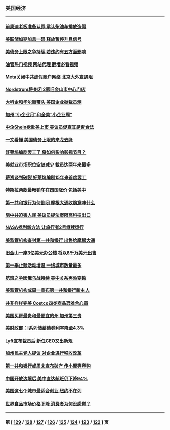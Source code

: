### 美国经济
---
#### [前奥迪老板准备认罪 承认柴油车排放造假](../../pages/ncid1078158/n13987583.md?05041245) 
#### [美联储如期加息一码 释放暂停升息信号](../../pages/ncid1078158/n13987490.md?05041245) 
#### [美债务上限之争持续 若违约有五方面影响](../../pages/ncid1078158/n13987396.md?05041245) 
#### [油管热门视频 网站代理 翻墙必看视频](http://138.2.39.72:81/youtube.html?epic-marker?05041245)
#### [Meta关闭中共虚假账户网络 北京大外宣遇阻](../../pages/ncid1078158/n13987409.md?05041245) 
#### [Nordstrom将关闭 2家旧金山市中心门店](../../pages/ncid1078158/n13987134.md?05041245) 
#### [大科企和华尔街带头 美国企业掀裁员潮](../../pages/ncid1078158/n13986908.md?05041245) 
#### [加州“小企业月”和全美“小企业周”](../../pages/ncid1078158/n13986941.md?05041245) 
#### [中企Shein欲赴美上市 美议员促查其是否合法](../../pages/ncid1078158/n13986802.md?05041245) 
#### [一文看懂 美国债务上限的来龙去脉](../../pages/ncid1078158/n13986652.md?05041245) 
#### [好莱坞编剧罢工了 将如何影响影视节目？](../../pages/ncid1078158/n13986801.md?05041245) 
#### [美就业市场职位空缺减少 裁员达两年来最多](../../pages/ncid1078158/n13986797.md?05041245) 
#### [薪资谈判破裂 好莱坞编剧15年来首度罢工](../../pages/ncid1078158/n13986753.md?05041245) 
#### [特斯拉两款最畅销车在四国涨价 包括美中](../../pages/ncid1078158/n13986728.md?05041245) 
#### [第一共和银行为何倒闭 摩根大通收购意味什么](../../pages/ncid1078158/n13986061.md?05041245) 
#### [阻中共迫害人民 美议员提法案限高科技出口](../../pages/ncid1078158/n13986043.md?05041245) 
#### [NASA找到新方法 让旅行者2号继续运行](../../pages/ncid1078158/n13985995.md?05041245) 
#### [美监管机构查封第一共和银行 出售给摩根大通](../../pages/ncid1078158/n13985805.md?05041245) 
#### [旧金山一座3亿美元办公楼 将以6千万美元出售](../../pages/ncid1078158/n13985615.md?05041245) 
#### [第一季止赎活动增温 一线城市数量最多](../../pages/ncid1078158/n13985552.md?05041245) 
#### [航班之争因俄乌战持续 美中关系再添变数](../../pages/ncid1078158/n13985463.md?05041245) 
#### [美监管机构或周一宣布第一共和银行新主人](../../pages/ncid1078158/n13985320.md?05041245) 
#### [并非样样完美 Costco四类商品恐难合心意](../../pages/ncid1078158/n13983018.md?05041245) 
#### [美国买房最贵和最便宜的州 加州第三贵](../../pages/ncid1078158/n13984581.md?05041245) 
#### [美财政部：I系列储蓄债券利率降至4.3%](../../pages/ncid1078158/n13984708.md?05041245) 
#### [Lyft宣布裁员后 新任CEO又出新规](../../pages/ncid1078158/n13984649.md?05041245) 
#### [加州民主党人提议 对企业进行税收改革](../../pages/ncid1078158/n13984334.md?05041245) 
#### [第一共和银行或周末宣布破产 传小摩等竞购](../../pages/ncid1078158/n13984206.md?05041245) 
#### [中国开放边境后 美中直达航班仍下降94%](../../pages/ncid1078158/n13984142.md?05041245) 
#### [美国这七个城市最适合创业 纽约不在列](../../pages/ncid1078158/n13984155.md?05041245) 
#### [世界食品市场价格下降 消费者为何没感觉？](../../pages/ncid1078158/n13984051.md?05041245) 

---
#### 第 [ [129](./129.md?05041245) / [128](./128.md?05041245) / [127](./127.md?05041245) / [126](./126.md?05041245) / [125](./125.md?05041245) / [124](./124.md?05041245) / [123](./123.md?05041245) / [122](./122.md?05041245) ] 页

